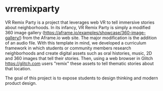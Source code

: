 # vrremixparty
VR Remix Party is a project that leverages web VR to tell immersive stories about neighborhoods. In its infancy, VR Remix Party is simply a modified 360 image gallery (https://aframe.io/examples/showcase/360-image-gallery/) from the Aframe.io web site. The major modification is the addition of an audio file. 
With this template in mind, we developed a curriculum framework in which students or community members research neighborhoods and create digital assets such as oral histories, music, 2D and 360 images that tell their stories. Then, using a web browser in Glitch https://glitch.com users "remix" these assets to tell thematic stories about that location.

The goal of this project is to expose students to design thinking and modern product design. 

